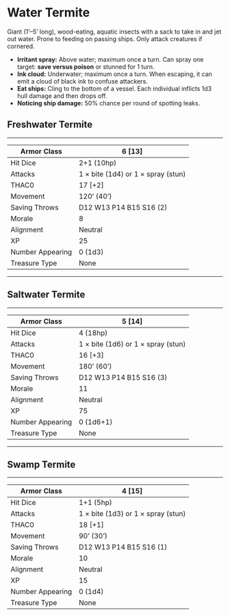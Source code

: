 # Water Termite

Giant (1’–5’ long), wood-eating, aquatic insects with a sack to take in and jet out water. Prone to feeding on passing ships. Only attack creatures if cornered.

- **Irritant spray:** Above water; maximum once a turn. Can spray one target: **save versus poison** or stunned for 1 turn.
- **Ink cloud:** Underwater; maximum once a turn. When escaping, it can emit a cloud of black ink to confuse attackers.
- **Eat ships:** Cling to the bottom of a vessel. Each individual inflicts 1d3 hull damage and then drops off.
- **Noticing ship damage:** 50% chance per round of spotting leaks.

## Freshwater Termite

------

| Armor Class     | 6 [13]                             |
| ---------------- | ---------------------------------- |
| Hit Dice         | 2+1 (10hp)                         |
| Attacks          | 1 × bite (1d4) or 1 × spray (stun) |
| THAC0            | 17 [+2]                            |
| Movement         | 120’ (40’)                         |
| Saving Throws    | D12 W13 P14 B15 S16 (2)            |
| Morale           | 8                                  |
| Alignment        | Neutral                            |
| XP               | 25                                 |
| Number Appearing | 0 (1d3)                            |
| Treasure Type    | None                               |

------

## Saltwater Termite

------

| Armor Class     | 5 [14]                             |
| ---------------- | ---------------------------------- |
| Hit Dice         | 4 (18hp)                           |
| Attacks          | 1 × bite (1d6) or 1 × spray (stun) |
| THAC0            | 16 [+3]                            |
| Movement         | 180’ (60’)                         |
| Saving Throws    | D12 W13 P14 B15 S16 (3)            |
| Morale           | 11                                 |
| Alignment        | Neutral                            |
| XP               | 75                                 |
| Number Appearing | 0 (1d6+1)                          |
| Treasure Type    | None                               |

------

## Swamp Termite

------

| Armor Class     | 4 [15]                             |
| ---------------- | ---------------------------------- |
| Hit Dice         | 1+1 (5hp)                          |
| Attacks          | 1 × bite (1d3) or 1 × spray (stun) |
| THAC0            | 18 [+1]                            |
| Movement         | 90’ (30’)                          |
| Saving Throws    | D12 W13 P14 B15 S16 (1)            |
| Morale           | 10                                 |
| Alignment        | Neutral                            |
| XP               | 15                                 |
| Number Appearing | 0 (1d4)                            |
| Treasure Type    | None                               |